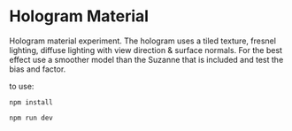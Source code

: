 # Hologram Material
Hologram material experiment. The hologram uses a tiled texture, fresnel lighting, diffuse lighting with view direction & surface normals. For the best effect use a smoother model than the Suzanne that is included and test the bias and factor.

to use:

```
npm install

npm run dev
```

